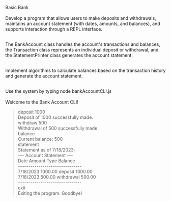 Basic Bank
<br><br>
Develop a program that allows users to make deposits and withdrawals, maintains an account statement (with dates, amounts, and balances), and supports interaction through a REPL interface.<br><br>

The BankAccount class handles the account's transactions and balances, the Transaction class represents an individual deposit or withdrawal, and the StatementPrinter class generates the account statement.<br><br>

Implement algorithms to calculate balances based on the transaction history and generate the account statement. <br><br>

Use the system by typing node bankAccountCLI.js <br>
<br>
Welcome to the Bank Account CLI! <br>

> deposit 1000<br>
> Deposit of 1000 successfully made.<br>
> withdraw 500<br>
> Withdrawal of 500 successfully made.<br>
> balance<br>
> Current balance: 500<br>
> statement<br>
> Statement as of 7/18/2023:<br>
> --- Account Statement ---<br>
> Date Amount Type Balance<br>
> -------------------------------<br>
> 7/18/2023 1000.00 deposit 1000.00<br>
> 7/18/2023 500.00 withdrawal 500.00<br>
> -------------------------------<br>
> exit<br>
> Exiting the program. Goodbye!<br>
